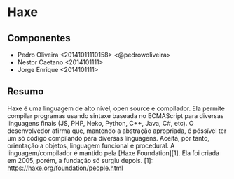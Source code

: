 # Haxe
## Componentes
* Pedro Oliveira <20141011110158> <@pedrowoliveira>
* Nestor Caetano <2014101111>
* Jorge Enrique <2014101111>
## Resumo
Haxe é uma linguagem de alto nível, open source e compilador. Ela permite compilar programas usando sintaxe baseada no ECMAScript para diversas linguagens finais (JS, PHP, Neko, Python, C++, Java, C#, etc). O desenvolvedor afirma que, mantendo a abstração apropriada, é póssível ter um só código compilando para diversas linguagens. Aceita, por tanto, orientação a objetos, linguagem funcional e procedural. A linguagem/compilador é mantido pela [Haxe Foundation][1]. Ela foi criada em 2005, porém, a fundação só surgiu depois. [1]: https://haxe.org/foundation/people.html
